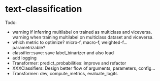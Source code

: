 # text-classification

Todo:
- warning if inferring multilabel on trained as multiclass and viceversa. warning when training multilabel on multiclass dataset and viceversa.
- which metric to optimize? micro-f, macro-f, weighted-f... parametrizable?
- classifier::save: save label_binarizer and also load
- add logging
- Transformer: predict_probabilities: improve and refactor
- XXXClassifiers: Design better flow of arguments, parameters, config...
- Transformer: dev, compute_metrics, evaluate_logits